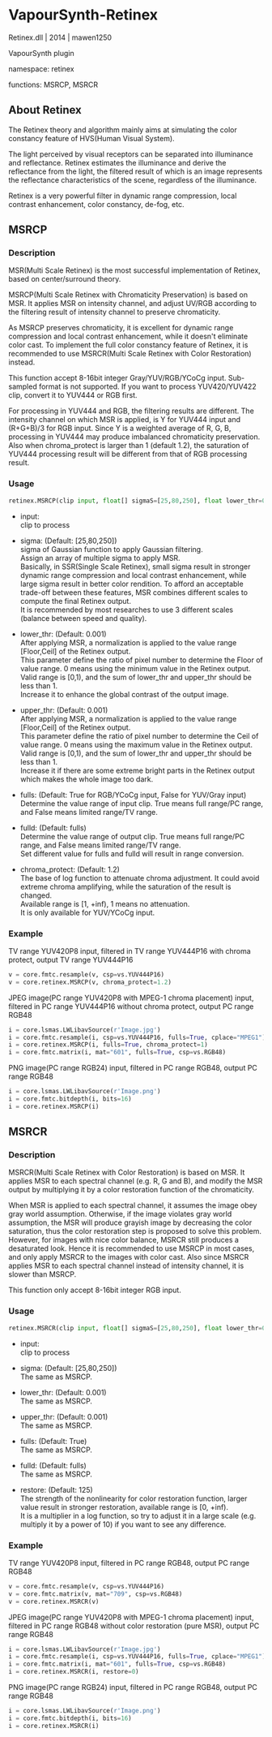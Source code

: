 # VapourSynth-Retinex

Retinex.dll | 2014 | mawen1250

VapourSynth plugin

namespace: retinex

functions: MSRCP, MSRCR

## About Retinex

The Retinex theory and algorithm mainly aims at simulating the color constancy feature of HVS(Human Visual System).

The light perceived by visual receptors can be separated into illuminance and reflectance. Retinex estimates the illuminance and derive the reflectance from the light, the filtered result of which is an image represents the reflectance characteristics of the scene, regardless of the illuminance.

Retinex is a very powerful filter in dynamic range compression, local contrast enhancement, color constancy, de-fog, etc.

## MSRCP

### Description

MSR(Multi Scale Retinex) is the most successful implementation of Retinex, based on center/surround theory.

MSRCP(Multi Scale Retinex with Chromaticity Preservation) is based on MSR. It applies MSR on intensity channel, and adjust UV/RGB according to the filtering result of intensity channel to preserve chromaticity.

As MSRCP preserves chromaticity, it is excellent for dynamic range compression and local contrast enhancement, while it doesn't eliminate color cast. To implement the full color constancy feature of Retinex, it is recommended to use MSRCR(Multi Scale Retinex with Color Restoration) instead.

This function accept 8-16bit integer Gray/YUV/RGB/YCoCg input. Sub-sampled format is not supported. If you want to process YUV420/YUV422 clip, convert it to YUV444 or RGB first.

For processing in YUV444 and RGB, the filtering results are different. The intensity channel on which MSR is applied, is Y for YUV444 input and (R+G+B)/3 for RGB input. Since Y is a weighted average of R, G, B, processing in YUV444 may produce imbalanced chromaticity preservation. Also when chroma_protect is larger than 1 (default 1.2), the saturation of YUV444 processing result will be different from that of RGB processing result.

### Usage

```python
retinex.MSRCP(clip input, float[] sigmaS=[25,80,250], float lower_thr=0.001, float upper_thr=0.001, bool fulls, bool fulld=fulls, float chroma_protect=1.2)
```

- input:<br />
    clip to process

- sigma: (Default: [25,80,250])<br />
    sigma of Gaussian function to apply Gaussian filtering.<br />
    Assign an array of multiple sigma to apply MSR.<br />
    Basically, in SSR(Single Scale Retinex), small sigma result in stronger dynamic range compression and local contrast enhancement, while large sigma result in better color rendition. To afford an acceptable trade-off between these features, MSR combines different scales to compute the final Retinex output.<br />
    It is recommended by most researches to use 3 different scales (balance between speed and quality).

- lower_thr: (Default: 0.001)<br />
    After applying MSR, a normalization is applied to the value range [Floor,Ceil] of the Retinex output.<br />
    This parameter define the ratio of pixel number to determine the Floor of value range. 0 means using the minimum value in the Retinex output.<br />
    Valid range is [0,1), and the sum of lower_thr and upper_thr should be less than 1.<br />
    Increase it to enhance the global contrast of the output image.

- upper_thr: (Default: 0.001)<br />
    After applying MSR, a normalization is applied to the value range [Floor,Ceil] of the Retinex output.<br />
    This parameter define the ratio of pixel number to determine the Ceil of value range. 0 means using the maximum value in the Retinex output.<br />
    Valid range is [0,1), and the sum of lower_thr and upper_thr should be less than 1.<br />
    Increase it if there are some extreme bright parts in the Retinex output which makes the whole image too dark.

- fulls: (Default: True for RGB/YCoCg input, False for YUV/Gray input)<br />
    Determine the value range of input clip. True means full range/PC range, and False means limited range/TV range.

- fulld: (Default: fulls)<br />
    Determine the value range of output clip. True means full range/PC range, and False means limited range/TV range.<br />
    Set different value for fulls and fulld will result in range conversion.

- chroma_protect: (Default: 1.2)<br />
    The base of log function to attenuate chroma adjustment. It could avoid extreme chroma amplifying, while the saturation of the result is changed.<br />
    Available range is [1, +inf), 1 means no attenuation.<br />
    It is only available for YUV/YCoCg input.

### Example

TV range YUV420P8 input, filtered in TV range YUV444P16 with chroma protect, output TV range YUV444P16

```python
v = core.fmtc.resample(v, csp=vs.YUV444P16)
v = core.retinex.MSRCP(v, chroma_protect=1.2)
```

JPEG image(PC range YUV420P8 with MPEG-1 chroma placement) input, filtered in PC range YUV444P16 without chroma protect, output PC range RGB48

```python
i = core.lsmas.LWLibavSource(r'Image.jpg')
i = core.fmtc.resample(i, csp=vs.YUV444P16, fulls=True, cplace="MPEG1")
i = core.retinex.MSRCP(i, fulls=True, chroma_protect=1)
i = core.fmtc.matrix(i, mat="601", fulls=True, csp=vs.RGB48)
```

PNG image(PC range RGB24) input, filtered in PC range RGB48, output PC range RGB48

```python
i = core.lsmas.LWLibavSource(r'Image.png')
i = core.fmtc.bitdepth(i, bits=16)
i = core.retinex.MSRCP(i)
```

## MSRCR

### Description

MSRCR(Multi Scale Retinex with Color Restoration) is based on MSR. It applies MSR to each spectral channel (e.g. R, G and B), and modify the MSR output by multiplying it by a color restoration function of the chromaticity.

When MSR is applied to each spectral channel, it assumes the image obey gray world assumption. Otherwise, if the image violates gray world assumption, the MSR will produce grayish image by decreasing the color saturation, thus the color restoration step is proposed to solve this problem. However, for images with nice color balance, MSRCR still produces a desaturated look. Hence it is recommended to use MSRCP in most cases, and only apply MSRCR to the images with color cast. Also since MSRCR applies MSR to each spectral channel instead of intensity channel, it is slower than MSRCP.

This function only accept 8-16bit integer RGB input.

### Usage

```python
retinex.MSRCR(clip input, float[] sigmaS=[25,80,250], float lower_thr=0.001, float upper_thr=0.001, bool fulls=True, bool fulld=fulls, float restore=125)
```

- input:<br />
    clip to process

- sigma: (Default: [25,80,250])<br />
    The same as MSRCP.

- lower_thr: (Default: 0.001)<br />
    The same as MSRCP.

- upper_thr: (Default: 0.001)<br />
    The same as MSRCP.

- fulls: (Default: True)<br />
    The same as MSRCP.

- fulld: (Default: fulls)<br />
    The same as MSRCP.

- restore: (Default: 125)<br />
    The strength of the nonlinearity for color restoration function, larger value result in stronger restoration, available range is [0, +inf).<br />
    It is a multiplier in a log function, so try to adjust it in a large scale (e.g. multiply it by a power of 10) if you want to see any difference.

### Example

TV range YUV420P8 input, filtered in PC range RGB48, output PC range RGB48

```python
v = core.fmtc.resample(v, csp=vs.YUV444P16)
v = core.fmtc.matrix(v, mat="709", csp=vs.RGB48)
v = core.retinex.MSRCR(v)
```

JPEG image(PC range YUV420P8 with MPEG-1 chroma placement) input, filtered in PC range RGB48 without color restoration (pure MSR), output PC range RGB48

```python
i = core.lsmas.LWLibavSource(r'Image.jpg')
i = core.fmtc.resample(i, csp=vs.YUV444P16, fulls=True, cplace="MPEG1")
i = core.fmtc.matrix(i, mat="601", fulls=True, csp=vs.RGB48)
i = core.retinex.MSRCR(i, restore=0)
```

PNG image(PC range RGB24) input, filtered in PC range RGB48, output PC range RGB48

```python
i = core.lsmas.LWLibavSource(r'Image.png')
i = core.fmtc.bitdepth(i, bits=16)
i = core.retinex.MSRCR(i)
```
